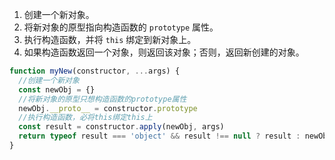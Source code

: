 1. 创建一个新对象。
2. 将新对象的原型指向构造函数的 `prototype` 属性。
3. 执行构造函数，并将 `this` 绑定到新对象上。
4. 如果构造函数返回一个对象，则返回该对象；否则，返回新创建的对象。

```javascript
function myNew(constructor, ...args) {
  //创建一个新对象
  const newObj = {}
  //将新对象的原型只想构造函数的prototype属性
  newObj.__proto__ = constructor.prototype
  //执行构造函数，必将this绑定this上
  const result = constructor.apply(newObj, args)
  return typeof result === 'object' && result !== null ? result : newObj
}
```
